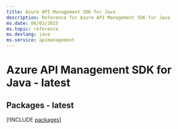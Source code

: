 ```yaml
---
title: Azure API Management SDK for Java
description: Reference for Azure API Management SDK for Java
ms.date: 06/03/2025
ms.topic: reference
ms.devlang: java
ms.service: apimanagement
---
```

# Azure API Management SDK for Java - latest
## Packages - latest
[!INCLUDE [packages](api-management-index.md)]